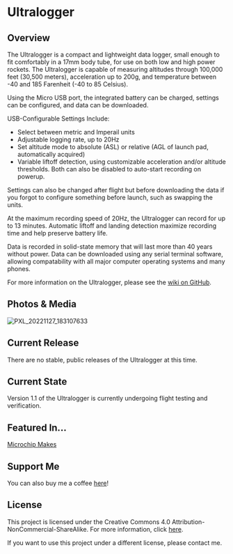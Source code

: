 # Ultralogger

## Overview

The Ultralogger is a compact and lightweight data logger, small enough to fit comfortably in a 17mm body tube, for use on both low and high power rockets. The Ultralogger is capable of measuring altitudes through 100,000 feet (30,500 meters), acceleration up to 200g, and temperature between -40 and 185 Farenheit (-40 to 85 Celsius). 

Using the Micro USB port, the integrated battery can be charged, settings can be configured, and data can be downloaded. 

USB-Configurable Settings Include:
* Select between metric and Imperail units
* Adjustable logging rate, up to 20Hz
* Set altitude mode to absolute (ASL) or relative (AGL of launch pad, automatically acquired)
* Variable liftoff detection, using customizable acceleration and/or altitude thresholds. Both can also be disabled to auto-start recording on powerup.

Settings can also be changed after flight but before downloading the data if you forgot to configure something before launch, such as swapping the units. 

At the maximum recording speed of 20Hz, the Ultralogger can record for up to 13 minutes. Automatic liftoff and landing detection maximize recording time and help preserve battery life.

Data is recorded in solid-state memory that will last more than 40 years without power. Data can be downloaded using any serial terminal software, allowing compatability with all major computer operating systems and many phones.

For more information on the Ultralogger, please see the [wiki on GitHub](https://github.com/JimHeaney/ultralogger/wiki).

## Photos & Media

![PXL_20221127_183107633](https://user-images.githubusercontent.com/20119374/205212307-30f59b5c-10d8-45ec-b4f8-c6cdae6666fd.jpg)

## Current Release
There are no stable, public releases of the Ultralogger at this time. 

## Current State
Version 1.1 of the Ultralogger is currently undergoing flight testing and verification.

## Featured In...

[Microchip Makes](https://www.linkedin.com/feed/update/urn:li:activity:7003073035171733504/)

## Support Me
You can also buy me a coffee [here](https://www.buymeacoffee.com/jimheaney)!

## License
This project is licensed under the Creative Commons 4.0 Attribution-NonCommercial-ShareAlike. For more information, click [here](https://creativecommons.org/licenses/by-nc-sa/4.0/).

If you want to use this project under a different license, please contact me. 
